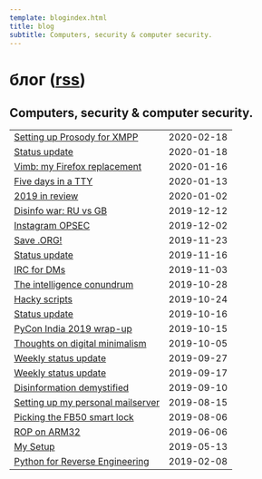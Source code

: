 ```yaml
---
template: blogindex.html
title: blog
subtitle: Computers, security & computer security.
---
```


# блог ([rss](/blog/feed.xml))
## Computers, security & computer security.

|     |     |
| :-- | --: |
| [Setting up Prosody for XMPP](/blog/prosody) | 2020-02-18 |
| [Status update](/blog/2020-01-18) | 2020-01-18 |
| [Vimb: my Firefox replacement](/blog/mnml-browsing) | 2020-01-16 |
| [Five days in a TTY](/blog/five-days-tty) | 2020-01-13 |
| [2019 in review](/blog/2019-in-review) | 2020-01-02 |
| [Disinfo war: RU vs GB](/blog/ru-vs-gb) | 2019-12-12 |
| [Instagram OPSEC](/blog/ig-opsec) | 2019-12-02 |
| [Save .ORG!](/blog/save-org) | 2019-11-23 |
| [Status update](/blog/2019-11-16) | 2019-11-16 |
| [IRC for DMs](/blog/irc-for-dms) | 2019-11-03 |
| [The intelligence conundrum](/blog/intel-conundrum) | 2019-10-28 |
| [Hacky scripts](/blog/hacky-scripts) | 2019-10-24 |
| [Status update](/blog/2019-10-17) | 2019-10-16 |
| [PyCon India 2019 wrap-up](/blog/pycon-wrap-up) | 2019-10-15 |
| [Thoughts on digital minimalism](/blog/digital-minimalism) | 2019-10-05 |
| [Weekly status update](/blog/2019-09-27) |2019-09-27|
| [Weekly status update](/blog/2019-09-17) |2019-09-17|
| [Disinformation demystified](/blog/disinfo) |2019-09-10|
| [Setting up my personal mailserver](/blog/mailserver) |2019-08-15|
| [Picking the FB50 smart lock](/blog/fb50) |2019-08-06|
| [ROP on ARM32](/blog/rop-on-arm) |2019-06-06|
| [My Setup](/blog/my-setup) |2019-05-13|
| [Python for Reverse Engineering](/blog/python-for-re-1/)|2019-02-08|

